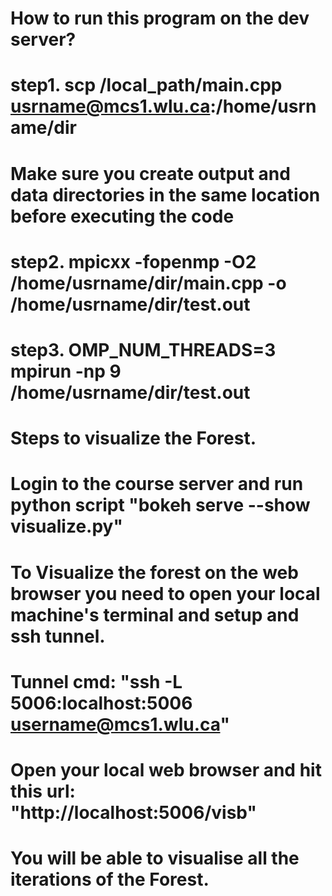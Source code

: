 # How to run this program on the dev server?
# step1. scp /local_path/main.cpp usrname@mcs1.wlu.ca:/home/usrname/dir
# Make sure you create output and data directories in the same location before executing the code
# step2. mpicxx -fopenmp -O2 /home/usrname/dir/main.cpp -o /home/usrname/dir/test.out
# step3. OMP_NUM_THREADS=3 mpirun -np 9 /home/usrname/dir/test.out


# Steps to visualize the Forest.
# Login to the course server and run python script "bokeh serve --show visualize.py"
# To Visualize the forest on the web browser you need to open your local machine's terminal and setup and ssh tunnel.
# Tunnel cmd: "ssh -L 5006:localhost:5006 username@mcs1.wlu.ca"
# Open your local web browser and hit this url: "http://localhost:5006/visb"
# You will be able to visualise all the iterations of the Forest.
